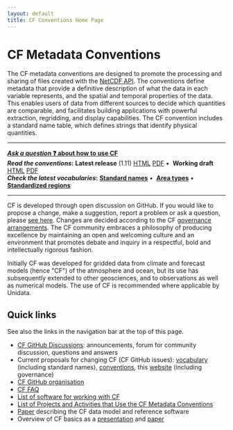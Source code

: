 ```yaml
---
layout: default
title: CF Conventions Home Page
---
```


# CF Metadata Conventions

The CF metadata conventions are designed to promote the processing and sharing of files created with the [NetCDF API][api]. 
The conventions define metadata that provide a definitive description of what the data in each variable represents, and the spatial and temporal properties of the data. 
This enables users of data from different sources to decide which quantities are comparable, and facilitates building applications with powerful extraction, regridding, and display capabilities.
The CF convention includes a standard name table, which defines strings that identify physical quantities.

---

[**_Ask a question_ &#x2753; about how to use CF**][github_askq]<br>
**_Read the conventions_:** **Latest release** (1.11) [HTML][releasedhtml] [PDF][releasedpdf]&nbsp;&bull;&nbsp;
**Working draft** [HTML][workinghtml] [PDF][workingpdf]<br>
**_Check the latest vocabularies_:** [**Standard names**][currentnames]&nbsp;&bull;&nbsp;
[**Area types**][areatypes]&nbsp;&bull;&nbsp;
[**Standardized regions**][regions]

---

CF is developed through open discussion on GitHub.
If you would like to propose a change, make a suggestion, report a problem or ask a question, please [see here][discussion].
Changes are decided according to the CF [governance arrangements][governance].
The CF community embraces a philosophy of producing excellence by maintaining an open and welcoming culture and an environment that promotes debate and inquiry in a respectful, bold and intellectually rigorous fashion. 

Initially CF was developed for gridded data from climate and forecast models (hence "CF") of the atmosphere and ocean, but its use has subsequently extended to other geosciences, and to observations as well as numerical models.
The use of CF is recommended where applicable by Unidata.

## Quick links

See also the links in the navigation bar at the top of this page.

* [CF GitHub Discussions][github_discussions]: announcements, forum for community discussion, questions and answers
* Current proposals for changing CF (CF GitHub issues): [vocabulary][github_vocabularies] (including standard names), [conventions][github_conventions], this [website][github_website] (including governance)
* [CF GitHub organisation][cf_github]
* [CF FAQ][faq]
* [List of software for working with CF](software.md)
* [List of Projects and Activities that Use the CF Metadata Conventions](projects-activities.md)
* [Paper][cfdmpaper] describing the CF data model and reference software
* Overview of CF basics as a [presentation][viewgraphs] and [paper][article]

[api]: https://www.unidata.ucar.edu/software/netcdf/index.html
[coards]: https://ferret.pmel.noaa.gov/noaa_coop/coop_cdf_profile.html
[viewgraphs]: Data/cf-documents/overview/viewgraphs.pdf
[article]: Data/cf-documents/overview/article.pdf
[discussion]: discussion.md
[governance]: governance.md
[faq]: faq.md
[releasedhtml]: Data/cf-conventions/cf-conventions-1.11/cf-conventions.html
[releasedpdf]: Data/cf-conventions/cf-conventions-1.11/cf-conventions.pdf
[workinghtml]: /cf-conventions/cf-conventions.html
[workingpdf]: /cf-conventions/cf-conventions.pdf
[currentnames]: Data/cf-standard-names/current/build/cf-standard-name-table.html
[areatypes]: Data/area-type-table/current/build/area-type-table.html
[regions]: Data/standardized-region-list/standardized-region-list.current.html
[cfdmpaper]: https://doi.org/10.5194/gmd-10-4619-2017
[github_conventions]: https://github.com/cf-convention/cf-conventions/issues
[github_discuss]: https://github.com/cf-convention/discuss/issues
[github_vocabularies]: https://github.com/cf-convention/vocabularies/issues
[github_website]: https://github.com/cf-convention/cf-convention.github.io/issues
[cf_github]: https://github.com/cf-convention
[github_discussions]: https://github.com/orgs/cf-convention/discussions
[github_askq]: https://github.com/orgs/cf-convention/discussions/new?category=q-a-about-using-cf
